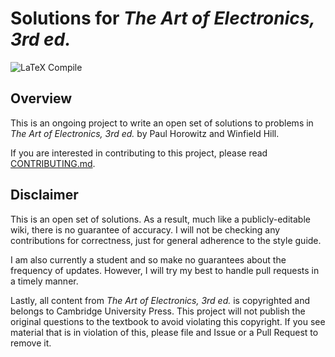 # Solutions for *The Art of Electronics, 3rd ed.*

![LaTeX Compile](https://github.com/milesdai/TAoE3Solutions/actions/workflows/latex-pdf.yml/badge.svg)

## Overview

This is an ongoing project to write an open set of solutions to problems in *The Art of Electronics, 3rd ed.* by Paul Horowitz and Winfield Hill. 

If you are interested in contributing to this project, please read [CONTRIBUTING.md](CONTRIBUTING.md).

## Disclaimer

This is an open set of solutions. As a result, much like a publicly-editable wiki, there is no guarantee of accuracy. I will not be checking any contributions for correctness, just for general adherence to the style guide.

I am also currently a student and so make no guarantees about the frequency of updates. However, I will try my best to handle pull requests in a timely manner. 

Lastly, all content from *The Art of Electronics, 3rd ed.* is copyrighted and belongs to Cambridge University Press. This project will not publish the original questions to the textbook to avoid violating this copyright. If you see material that is in violation of this, please file and Issue or a Pull Request to remove it.

